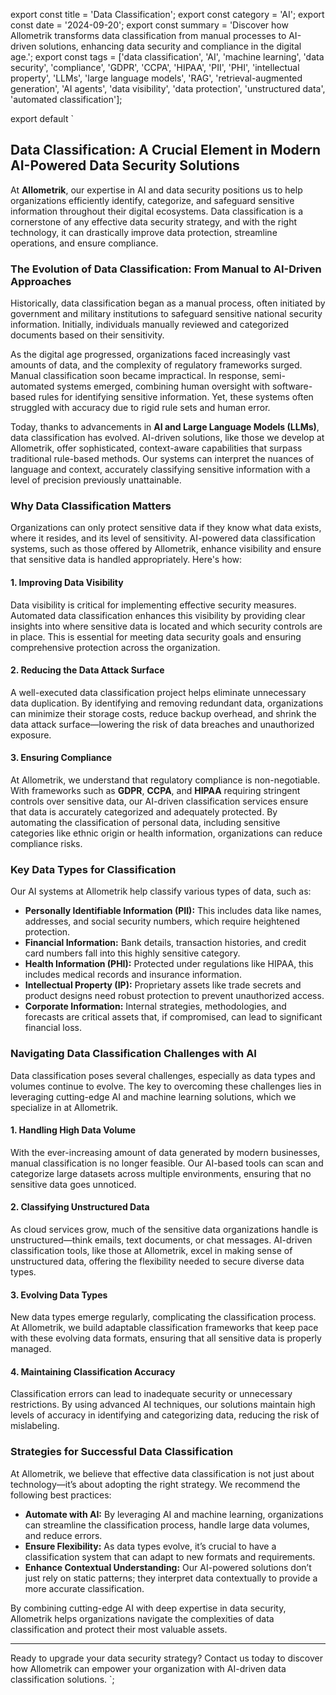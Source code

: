 export const title = 'Data Classification';
export const category = 'AI';
export const date = '2024-09-20';
export const summary = 'Discover how Allometrik transforms data classification from manual processes to AI-driven solutions, enhancing data security and compliance in the digital age.';
export const tags = ['data classification', 'AI', 'machine learning', 'data security', 'compliance', 'GDPR', 'CCPA', 'HIPAA', 'PII', 'PHI', 'intellectual property', 'LLMs', 'large language models', 'RAG', 'retrieval-augmented generation', 'AI agents', 'data visibility', 'data protection', 'unstructured data', 'automated classification'];

export default `
## Data Classification: A Crucial Element in Modern AI-Powered Data Security Solutions

At **Allometrik**, our expertise in AI and data security positions us to help organizations efficiently identify, categorize, and safeguard sensitive information throughout their digital ecosystems. Data classification is a cornerstone of any effective data security strategy, and with the right technology, it can drastically improve data protection, streamline operations, and ensure compliance.

### The Evolution of Data Classification: From Manual to AI-Driven Approaches

Historically, data classification began as a manual process, often initiated by government and military institutions to safeguard sensitive national security information. Initially, individuals manually reviewed and categorized documents based on their sensitivity.

As the digital age progressed, organizations faced increasingly vast amounts of data, and the complexity of regulatory frameworks surged. Manual classification soon became impractical. In response, semi-automated systems emerged, combining human oversight with software-based rules for identifying sensitive information. Yet, these systems often struggled with accuracy due to rigid rule sets and human error.

Today, thanks to advancements in **AI and Large Language Models (LLMs)**, data classification has evolved. AI-driven solutions, like those we develop at Allometrik, offer sophisticated, context-aware capabilities that surpass traditional rule-based methods. Our systems can interpret the nuances of language and context, accurately classifying sensitive information with a level of precision previously unattainable.

### Why Data Classification Matters

Organizations can only protect sensitive data if they know what data exists, where it resides, and its level of sensitivity. AI-powered data classification systems, such as those offered by Allometrik, enhance visibility and ensure that sensitive data is handled appropriately. Here's how:

#### 1. **Improving Data Visibility**
   Data visibility is critical for implementing effective security measures. Automated data classification enhances this visibility by providing clear insights into where sensitive data is located and which security controls are in place. This is essential for meeting data security goals and ensuring comprehensive protection across the organization.

#### 2. **Reducing the Data Attack Surface**
   A well-executed data classification project helps eliminate unnecessary data duplication. By identifying and removing redundant data, organizations can minimize their storage costs, reduce backup overhead, and shrink the data attack surface—lowering the risk of data breaches and unauthorized exposure.

#### 3. **Ensuring Compliance**
   At Allometrik, we understand that regulatory compliance is non-negotiable. With frameworks such as **GDPR**, **CCPA**, and **HIPAA** requiring stringent controls over sensitive data, our AI-driven classification services ensure that data is accurately categorized and adequately protected. By automating the classification of personal data, including sensitive categories like ethnic origin or health information, organizations can reduce compliance risks.

### Key Data Types for Classification

Our AI systems at Allometrik help classify various types of data, such as:

- **Personally Identifiable Information (PII):** This includes data like names, addresses, and social security numbers, which require heightened protection.
- **Financial Information:** Bank details, transaction histories, and credit card numbers fall into this highly sensitive category.
- **Health Information (PHI):** Protected under regulations like HIPAA, this includes medical records and insurance information.
- **Intellectual Property (IP):** Proprietary assets like trade secrets and product designs need robust protection to prevent unauthorized access.
- **Corporate Information:** Internal strategies, methodologies, and forecasts are critical assets that, if compromised, can lead to significant financial loss.

### Navigating Data Classification Challenges with AI

Data classification poses several challenges, especially as data types and volumes continue to evolve. The key to overcoming these challenges lies in leveraging cutting-edge AI and machine learning solutions, which we specialize in at Allometrik.

#### 1. **Handling High Data Volume**
   With the ever-increasing amount of data generated by modern businesses, manual classification is no longer feasible. Our AI-based tools can scan and categorize large datasets across multiple environments, ensuring that no sensitive data goes unnoticed.

#### 2. **Classifying Unstructured Data**
   As cloud services grow, much of the sensitive data organizations handle is unstructured—think emails, text documents, or chat messages. AI-driven classification tools, like those at Allometrik, excel in making sense of unstructured data, offering the flexibility needed to secure diverse data types.

#### 3. **Evolving Data Types**
   New data types emerge regularly, complicating the classification process. At Allometrik, we build adaptable classification frameworks that keep pace with these evolving data formats, ensuring that all sensitive data is properly managed.

#### 4. **Maintaining Classification Accuracy**
   Classification errors can lead to inadequate security or unnecessary restrictions. By using advanced AI techniques, our solutions maintain high levels of accuracy in identifying and categorizing data, reducing the risk of mislabeling.

### Strategies for Successful Data Classification

At Allometrik, we believe that effective data classification is not just about technology—it’s about adopting the right strategy. We recommend the following best practices:

- **Automate with AI:** By leveraging AI and machine learning, organizations can streamline the classification process, handle large data volumes, and reduce errors.
- **Ensure Flexibility:** As data types evolve, it’s crucial to have a classification system that can adapt to new formats and requirements.
- **Enhance Contextual Understanding:** Our AI-powered solutions don’t just rely on static patterns; they interpret data contextually to provide a more accurate classification.

By combining cutting-edge AI with deep expertise in data security, Allometrik helps organizations navigate the complexities of data classification and protect their most valuable assets.

---

Ready to upgrade your data security strategy? Contact us today to discover how Allometrik can empower your organization with AI-driven data classification solutions.
`;